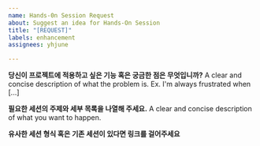 ```yaml
---
name: Hands-0n Session Request
about: Suggest an idea for Hands-On Session
title: "[REQUEST]"
labels: enhancement
assignees: yhjune

---
```


**당신이 프로젝트에 적용하고 싶은 기능 혹은 궁금한 점은 무엇입니까?**
A clear and concise description of what the problem is. Ex. I'm always frustrated when [...]

**필요한 세션의 주제와 세부 목록을 나열해 주세요.**
A clear and concise description of what you want to happen.

**유사한 세션 형식 혹은 기존 세션이 있다면 링크를 걸어주세요**

